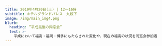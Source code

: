 ```yaml
---
title: 2019年4月20日(土) | 12〜16時
subtitle: ホテルグランドパレス　九段下
image: /img/main_img4.png
blurb:
  heading: ”平成最後の同窓会”
  text: >-
    平成において福高・福岡・博多にもたらされた変化や、現在の福高の状況を同窓会参加者の各世代に提供し、参加者が過ごした平成の時代を振り返るとともに、世代間の交流のきっかけとしたい
---
```


